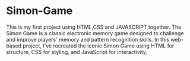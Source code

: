 # Simon-Game
This is my first project using HTML,CSS and JAVASCRIPT together.
The Simon Game is a classic electronic memory game designed to challenge and improve players' memory and pattern recognition skills. In this web-based project, I've recreated the iconic Simon Game using HTML for structure, CSS for styling, and JavaScript for interactivity.
